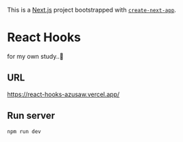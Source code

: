 This is a [Next.js](https://nextjs.org/) project bootstrapped with [`create-next-app`](https://github.com/vercel/next.js/tree/canary/packages/create-next-app).

# React Hooks
for my own study..📝

## URL
https://react-hooks-azusaw.vercel.app/

## Run server

```bash
npm run dev
```
